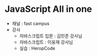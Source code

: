 # JavaScript All in one 
- 채널 : fast campus  
- 강사
  - 자바스크립트 입문 : 김민준 강사님
  - 자바스크립트 : 이웅재 강사님
  - 실습 : HeropCode